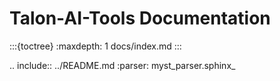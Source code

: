 # Talon-AI-Tools Documentation

:::{toctree}
:maxdepth: 1
docs/index.md
:::

.. include:: ../README.md
   :parser: myst_parser.sphinx_